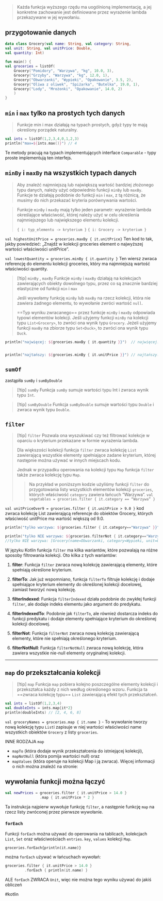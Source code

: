 


> Każda funkcja wyższego rzędu ma uogólnioną implementację, a jej konkretne zachowanie jest definiowane przez wyrażenie lambda przekazywane w jej wywołaniu.


## przygotowanie danych
```kotlin
data class Grocery(val name: String, val category: String,  
val unit: String, val unitPrice: Double,  
val quantity: Int)  
  
fun main() {  
val groceries = listOf(  
	Grocery("Pomidory", "Warzywa", "kg", 10.0, 3),  
	Grocery("Grzyby", "Warzywa", "kg", 12.0, 1),  
	Grocery("Obwarzanki", "Wypieki", "Opakowanie", 3.5, 2),  
	Grocery("Oliwa z oliwek", "Spiżarka", "Butelka", 19.0, 1),  
	Grocery("Lody", "Mrożonki", "Opakowanie", 14.0, 2)  
	)  
}
```

## `min` i `max` tylko na prostych tych danych
> Funkcje min i max działają na typach prostych, gdyż typy te mają określony porządek naturalny.

```kotlin
val ints = listOf(1,2,3,4,0,1,2,3)  
println("max=${ints.max()}") // 4
```

Te metody pracują na typach implementujących interface `Comparable` - typy proste implementują ten interfejs.




## `minBy` i `maxBy` na wszystkich typach danych

> Aby znaleźć najmniejszą lub największą wartość bardziej złożonego typu danych, należy użyć odpowiednio funkcji `minBy` lub `maxBy`. 
> Funkcje te działają podobnie do funkcji `min` i `max`, z tą różnicą, że musimy do nich przekazać kryteria porównywania wartości.


> Funkcje `minBy` i `maxBy` mają tylko jeden parametr: wyrażenie lambda określające właściwość, której należy użyć w celu określenia najmniejszego lub największego elementu kolekcji.
> 
> `{ i: typ_elementu -> kryterium }`
>`{ i: Grocery -> kryterium }`
>


`val highestUnitPrice = groceries.maxBy { it.unitPrice}` Ten kod to tak, jakby powiedzieć: „Znajdź w kolekcji groceries element o najwyższej wartości właściwości unitPrice”.

`val lowestQuantity = groceries.minBy { it.quantity }` Ten wiersz zwraca referencję do elementu kolekcji groceries, który ma najmniejszą wartość właściwości quantity.


>[!tip]  `minBy` , `maxBy`
>Funkcje `minBy` i `maxBy` działają na kolekcjach zawierających obiekty dowolnego typu, przez co są znacznie bardziej elastyczne od funkcji `min` i `max`
>
>Jeśli wywołamy funkcję `minBy` lub `maxBy` na rzecz kolekcji, która nie zawiera żadnego elementu, to wywołanie zwróci wartość `null`.
>
>==Typ wyniku zwracanego== przez funkcje `minBy` i `maxBy` odpowiada typowi elementów kolekcji. 
>Jeśli użyjemy funkcji `minBy` na kolekcji typu `List<Grocery>`, to zwróci ona wynik typu `Grocery`. Jeżeli użyjemy funkcji `maxBy` na zbiorze typu `Set<Duck>`, to zwróci ona wynik typu `Duck`.

```kotlin
println("najwięcej: ${groceries.maxBy { it.quantity }}")  // najwięcej: Grocery(name=Pomidory, category=Warzywa, unit=kg, unitPrice=10.0, quantity=3)


println("najtańszy: ${groceries.minBy { it.unitPrice }}") // najtańszy: Grocery(name=Obwarzanki, category=Wypieki, unit=Opakowanie, unitPrice=3.5, quantity=2)
```

## `sumOf` 
zastąpiła `sumBy` i `sumByDouble`
>[!tip] `sumBy`
>Funkcja `sumBy` sumuje wartości typu Int i zwraca wynik typu `Int`.


>[!tip] `sumByDouble`
> Funkcja `sumByDouble` sumuje wartości typu `Double` i zwraca wynik typu `Double`.


## `filter`

>[!tip] `filter`
>Pozwala ona wyszukiwać czy też filtrować kolekcje w oparciu o kryterium przekazane w formie wyrażenia lambda.
>
>Dla większości kolekcji funkcja `filter` zwraca kolekcję `List` zawierającą wszystkie elementy spełniające zadane kryterium, której następnie można używać w innych miejscach kodu.
> 
> Jednak w przypadku operowania na kolekcji typu `Map` funkcja `filter` także zwraca kolekcję typu `Map`.
>>  Na przykład w poniższym kodzie użyliśmy funkcji `filter` do przygotowania listy wszystkich elementów kolekcji `groceries`, których właściwość `category` zawiera łańcuch ”Warzywa”.
>>  `val vegetables = groceries.filter { it.category == “Warzywa” }`

`val unitPriceOver9 = groceries.filter { it.unitPrice > 9.0 }` kod zwraca kolekcję List zawierającą referencje do obiektów Grocery, których właściwość unitPrice ma wartość większą od 9.0.


```kotlin
println("tylko warzywa: ${groceries.filter { it.category=="Warzywa" }}")  tylko warzywa: // [Grocery(name=Pomidory, category=Warzywa, unit=kg, unitPrice=10.0, quantity=3), Grocery(name=Grzyby, category=Warzywa, unit=kg, unitPrice=12.0, quantity=1)]

println("tylko NIE warzywa: ${groceries.filterNot { it.category=="Warzywa" }}")
//tylko NIE warzywa: [Grocery(name=Obwarzanki, category=Wypieki, unit=Opakowanie, unitPrice=3.5, quantity=2), Grocery(name=Oliwa z oliwek, category=Spiżarka, unit=Butelka, unitPrice=19.0, quantity=1), Grocery(name=Lody, category=Mrożonki, unit=Opakowanie, unitPrice=14.0, quantity=2)]

```

W języku Kotlin funkcja `filter` ma kilka wariantów, które pozwalają na różne sposoby filtrowania kolekcji. Oto kilka z tych wariantów:

1. **filter**: Funkcja `filter` zwraca nową kolekcję zawierającą elementy, które spełniają określone kryterium.
    
2. **filterTo**: Jak już wspomniano, funkcja `filterTo` filtruje kolekcję i dodaje spełniające kryterium elementy do określonej kolekcji docelowej, zamiast tworzyć nową kolekcję.
    
3. **filterIndexed**: Funkcja `filterIndexed` działa podobnie do zwykłej funkcji `filter`, ale dodaje indeks elementu jako argument do predykatu.
    
4. **filterIndexedTo**: Podobnie jak `filterTo`, ale również dostarcza indeks do funkcji predykatu i dodaje elementy spełniające kryterium do określonej kolekcji docelowej.
    
5. **filterNot**: Funkcja `filterNot` zwraca nową kolekcję zawierającą elementy, które nie spełniają określonego kryterium.
    
6. **filterNotNull**: Funkcja `filterNotNull` zwraca nową kolekcję, która zawiera wszystkie nie-null elementy oryginalnej kolekcji.


--------
## `map` do przekształcania kolekcji

>[!tip] `map`
>Funkcja `map` pobiera kolejno poszczególne elementy kolekcji i przekształca każdy z nich według określonego wzoru. 
>Funkcja ta ==zwraca kolekcję typu== `List` zawierającą efekt tych przekształceń.

```kotlin
val ints = listOf(1,2,3,4)  
val doubleInts = ints.map{it*2}  
println(doubleInts) // [2, 4, 6, 8]
```

`val groceryNames = groceries.map { it.name }` - To wywołanie tworzy nową kolekcję typu `List`i zapisuje w niej wartości właściwości name wszystkich obiektów `Grocery` z listy `groceries`.

INNE RODZAJA `map`
- `mapTo` (która dodaje wynik przekształcenia do istniejącej kolekcji), 
- `mapNotNull` (która pomija wartości null) oraz
- `mapValues` (która operuje na kolekcji Map i ją zwraca). Więcej informacji o nich można znaleźć na stronie:




## wywołania funkcji można łączyć

```kotlin
val newPrices = groceries.filter { it.unitPrice > 14.0 }	
				.map { it.unitPrice * 2 }
```
Ta instrukcja najpierw wywołuje funkcję `filter`, a następnie funkcję `map` na rzecz listy zwróconej przez pierwsze wywołanie.


### `forEach`
Funkcji `forEach` można używać do operowania na tablicach, kolekcjach `List`, `Set` oraz właściwościach `entries`. `key`, `values` kolekcji `Map`.

`groceries.forEach{println(it.name)}`

można `forEach` używać w łańcuchach wywołań:
```kotlin
groceries.filter { it.unitPrice > 14.0 }
		 .forEach { println(it.name) }
```
ALE `forEach` ZWRACA `Unit`, więc nie można tego wyniku używać do jakiś obliczeń

#kotlin





